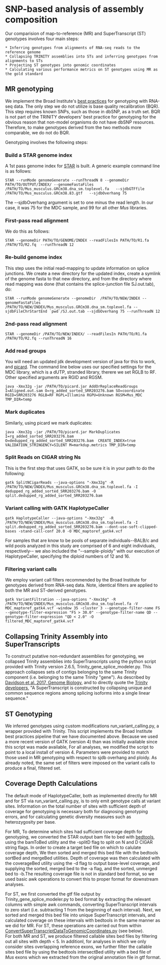 # SNP-based analysis of assembly composition

Our comparision of map-to-reference (MR) and SuperTranscript (ST) genotypes involves four main steps:

    * Inferring genotypes from alignments of RNA-seq reads to the reference genome
    * Collapsing TRINITY assemblies into STs and inferring genotypes from alignments to STs
    * Projecting ST genotypes into genomic coordinates
    * Calculating various performance metrics on ST genotypes using MR as the gold standard

## MR genotyping
We implement the Broad Institute's [best practices](https://gatkforums.broadinstitute.org/gatk/discussion/3892/the-gatk-best-practices-for-variant-calling-on-rnaseq-in-full-detail) for genotyping with RNA-seq data. The only step we do not utilize is base quality recalibration (BQR). This step requires known SNPs, such as those in dbSNP, as a truth set. BQR is not part of the TRINITY developers' best practice for genotyping for the obvious reason that non-model organisms do not have dbSNP resources. Therefore, to make genotypes derived from the two methods more comparable, we do not do BQR.

Genotyping involves the following steps:  

### Build a STAR genome index
A 1st pass genome index for [STAR](https://github.com/alexdobin/STAR) is built. A generic example command line is as follows:  

    STAR --runMode genomeGenerate --runThreadN 8 --genomeDir PATH/TO/OUTPUT/INDEX/ --genomeFastaFiles /PATH/TO/Mus_musculus.GRCm38.dna_sm.toplevel.fa   --sjdbGTFfile /PATH/TO/Mus_musculus.GRCm38.83.gtf   --sjdbOverhang 75 

The --sjdbOverhang argument is set to one minus the read length. In our case, it was 75 for the MDC sample, and 99 for all other *Mus* libraries. 

### First-pass read alignment

We do this as follows:

    STAR --genomeDir PATH/TO/GENOME/INDEX --readFilesIn PATH/TO/R1.fa /PATH/TO/R2.fq  --runThreadN 12 
 
### Re-build genome index
This step uses the initial read-mapping to update information on splice junctions. We create a new directory for the updated index, create a symlink of the genome fasta to that new directory, and from the directory where read mapping was done (that contains the splice-junction file SJ.out.tab), do:

    STAR --runMode genomeGenerate --genomeDir  /PATH/TO/NEW/INDEX --genomeFastaFiles /PATH/TO/NEW/INDEX/Mus_musculus.GRCm38.dna_sm.toplevel.fa --sjdbFileChrStartEnd `pwd`/SJ.out.tab --sjdbOverhang 75 --runThreadN 12

### 2nd-pass read alignment

    STAR --genomeDir /PATH/TO/NEW/INDEX/ --readFilesIn PATH/TO/R1.fa /PATH/TO/R2.fq --runThreadN 16

### Add read groups
You will need an updated jdk development version of java for this to work, and [picard](https://broadinstitute.github.io/picard/). The command line below uses our specified settings for the MDC library, which is a dUTP, stranded library, therere we set RGLB to RF. Other specified arguments are RGID and RGSM.

    java -Xmx32g -jar /PATH/TO/picard.jar AddOrReplaceReadGroups I=Aligned.out.sam O=rg_added_sorted_SRR203276.bam SO=coordinate RGID=SRR203276 RGLB=RF RGPL=Illumina RGPU=Unknown RGSM=Mus_MDC TMP_DIR=temp 
    
### Mark duplicates
Similarly, using picard we mark duplicates:

    java -Xmx32g -jar /PATH/TO/picard.jar MarkDuplicates I=rg_added_sorted_SRR203276.bam O=dedupped_rg_added_sorted_SRR203276.bam  CREATE_INDEX=true VALIDATION_STRINGENCY=SILENT M=markdup.metrics TMP_DIR=temp

### Split Reads on CIGAR string Ns
This is the first step that uses GATK, so be sure it is in your path to do the following:

    gatk SplitNCigarReads --java-options "-Xmx32g" -R /PATH/TO/NEW/INDEX/Mus_musculus.GRCm38.dna_sm.toplevel.fa -I dedupped_rg_added_sorted_SRR203276.bam -O split.dedupped_rg_added_sorted_SRR203276.bam

### Variant calling with GATK HaplotypeCaller

    gatk HaplotypeCaller --java-options "-Xmx32g"  -R /PATH/TO/NEW/INDEX/Mus_musculus.GRCm38.dna_sm.toplevel.fa -I split.dedupped_rg_added_sorted_SRR203276.bam --dont-use-soft-clipped-bases -stand-call-conf 20.0 -O MDC_maptoref_gatk4.vcf

For samples that are know to be pools of separate individuals--BALB/c and wild pools analyzed in this study are comprised of 6 and eight individuals, respectively-- we also included the "--sample-ploidy" with our execution of HaplotypeCaller, specifying the diploid numbers of 12 and 16.

### Filtering variant calls
We employ variant call filters recommended by the Broad Institute for genotypes derived from RNA-seq data. Note, identical filters are applied to both the MR and ST-derived genotypes.

    gatk VariantFiltration --java-options "-Xmx16g" -R /PATH/TO/NEW/INDEX/Mus_musculus.GRCm38.dna_sm.toplevel.fa -V MDC_maptoref_gatk4.vcf -window 35 -cluster 3 --genotype-filter-name FS --genotype-filter-expression "FS > 30.0" --genotype-filter-name QD --genotype-filter-expression "QD < 2.0" -O filtered_MDC_maptoref_gatk4.vcf

## Collapsing Trinity Assembly into SuperTranscripts

To construct putative non-redundant assemblies for genotyping, we collapsed Trinity assemblies into SuperTranscripts using the python script provided with Trinity version 2.6.5, Trinity_gene_splice_modeler.py. This approach collapses sets of contigs belonging to the same Trinity component (i.e. belonging to the same Trinity "gene"). As described by [Davidson et al. 2017, Genome Biology](https://genomebiology.biomedcentral.com/articles/10.1186/s13059-017-1284-1), and to directly quote the [Trinity developers](https://github.com/trinityrnaseq/trinityrnaseq/wiki/SuperTranscripts), "A SuperTranscript is constructed by collapsing unique and common sequence regions among splicing isoforms into a single linear sequence."

## ST Genotyping
We inferred genotypes using custom modifications run_variant_calling.py, a wrapper provided with Trinity. This script implements the Broad Institute best practices pipeline that we have documented above. Because we used a more recent version of GATK (version 4) than was initially available since this script was made available, For all analyses, we modified the script to point to a local install of version 4. Parameters were provided to match those used in MR genotyping with respect to sjdb overhang and ploidy. As already noted, the same set of filters were imposed on the variant calls to produce a final, filtered set.

## Coverage Depth Calculations

The default mode of HaplotypeCaller, both as implemented directly for MR and for ST via run_variant_calling.py, is to only emit genotype calls at variant sites. Information on the total number of sites with sufficient depth of coverage for genotyping is necessary both for diagnosing genotyping errors, and for calculating genetic diversity measures such as heterozygosity per base. 

For MR, To determine which sites had sufficient coverage depth for genotyping, we converted the STAR output bam file to bed with [bedtools](https://bedtools.readthedocs.io/en/latest/content/bedtools-suite.html), using the bamToBed utility and the -splitD flag to split on N and D CIGAR string flags. In order to create a target bed file on which to calulate coverage depth, We then sorted and merged this bed file with the bedtools sortBed and mergeBed utilities. Depth of coverage was then calculated with the coverageBed utility using the -d flag to output base-level coverage, and supplying the sorted, merged bed to the -a flag, and the sorted, unmerged bed to -b.The resulting coverage file is not in standard bed format, so we used basic awk operations to convert this to proper format for downstream analyses.  

For ST, we first converted the gtf file output by Trinity_gene_splice_modeler.py to bed format by extracting the relevant columns with simple awk commands, converting SuperTranscript intervals to zero start (i.e. subtracting 1 from the beginning of each interval). Next, we sorted and merged this bed file into unique SuperTranscript intervals, and calculated coverage on these intervals with bedtools in the same manner as we did for MR.  For ST, these operations are carried out from within [ConvertSuperTranscriptDataToGenomicCoordinates.py](https://github.com/harvardinformatics/TranscriptomeAssemblyEvaluation/blob/master/genotyping/python_code/ConvertSuperTranscriptDataToGenomicCoordinates.py) (see below).  
For both MR and ST, we produce filtered callable sites bed files by filtering out all sites with depth < 5. In additionl, for analyses in which we only consider sites overlapping reference exons, we further filter the callable sites bed file by using the bedtools intersectBed utility with a bed file of *Mus* exons which we extracted from the original annotation file in gtf format.

